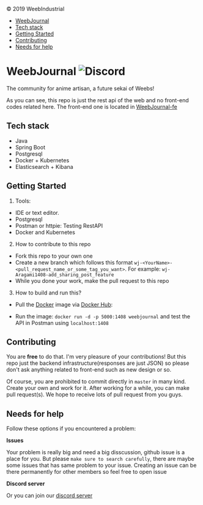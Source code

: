 © 2019 WeebIndustrial

* [WeebJournal](#weebjournal)
* [Tech stack](#tech-stack)
* [Getting Started](#getting-started)
* [Contributing](#contributing)
* [Needs for help](#needs-for-help)

# WeebJournal ![Discord](https://img.shields.io/discord/545517032272036009.svg?style=flat)

The community for anime artisan, a future sekai of Weebs!

As you can see, this repo is just the rest api of the web and no front-end codes related here. The front-end one is located in [WeebJournal-fe](https://github.com/HarryCoder-Workshop/WeebJournal-fe)

## Tech stack

- Java
- Spring Boot
- Postgresql
- Docker + Kubernetes
- Elasticsearch + Kibana

## Getting Started

1. Tools:

- IDE or text editor.
- Postgresql
- Postman or httpie: Testing RestAPI
- Docker and Kubernetes

2. How to contribute to this repo

- Fork this repo to your own one
- Create a new branch which follows this format `wj-<YourName>-<pull_request_name_or_some_tag_you_want>`. For example: `wj-Aragami1408-add_sharing_post_feature`
- While you done your work, make the pull request to this repo

3. How to build and run this?

- Pull the [Docker](https://www.docker.com/) image via [Docker Hub](https://hub.docker.com/r/aragami1408/weebjournal):

- Run the image: `docker run -d -p 5000:1408 weebjournal` and test the API in Postman using `localhost:1408` 


## Contributing

You are **free** to do that. I'm very pleasure of your contributions! But this repo just the backend infrastructure(responses are just JSON) so please don't ask anything related to front-end such as new design or so.

Of course, you are prohibited to commit directly in `master` in many kind. Create your own and work for it. After working for a while, you can make pull request(s). We hope to receive lots of pull request from you guys.

## Needs for help

Follow these options if you encountered a problem:

**Issues**

Your problem is really big and need a big disscussion, github issue is a place for you. But please `make sure to search carefully`, there are maybe some issues that has same problem to your issue. Creating an issue can be there permanently for other members so feel free to open issue

**Discord server**

Or you can join our [discord server](https://discord.gg/qYp5f5e)